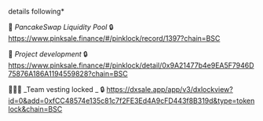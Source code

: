 details following*

🥞 _PancakeSwap Liquidity Pool_ 🔒
https://www.pinksale.finance/#/pinklock/record/1397?chain=BSC

📱 _Project development_ 🔒
https://www.pinksale.finance/#/pinklock/detail/0x9A21477b4e9EA5F7946D75876A186A1194559828?chain=BSC

🧑‍🤝‍🧑 _Team vesting locked _ 🔒
https://dxsale.app/app/v3/dxlockview?id=0&add=0xfCC48574e135c81c7f2FE3Ed4A9cFD443f8B319d&type=tokenlock&chain=BSC
